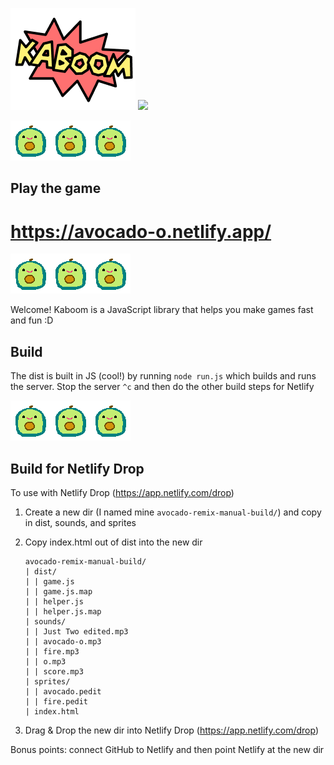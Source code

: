 ![kaboom](learn/kaboom.png) <img src="https://www.netlify.com/v3/img/components/logomark.png" height="160px">

![avocado](avocado-icon.png)![avocado](avocado-icon.png)![avocado](avocado-icon.png)

## Play the game
# https://avocado-o.netlify.app/

![avocado](avocado-icon.png)![avocado](avocado-icon.png)![avocado](avocado-icon.png)

Welcome! Kaboom is a JavaScript library that helps you make games fast and fun :D

Build
-----
The dist is built in JS (cool!) by running `node run.js` which builds and runs the server. Stop the server `^c` and then do the other build steps for Netlify

![avocado](avocado-icon.png)![avocado](avocado-icon.png)![avocado](avocado-icon.png)

Build for Netlify Drop
---------------------------
To use with Netlify Drop (https://app.netlify.com/drop)

1. Create a new dir (I named mine `avocado-remix-manual-build/`) and copy in dist, sounds, and sprites

2. Copy index.html out of dist into the new dir

    ```
    avocado-remix-manual-build/
    | dist/
    | | game.js
    | | game.js.map
    | | helper.js
    | | helper.js.map
    | sounds/
    | | Just Two edited.mp3
    | | avocado-o.mp3
    | | fire.mp3
    | | o.mp3
    | | score.mp3
    | sprites/
    | | avocado.pedit
    | | fire.pedit
    | index.html
    ```

3. Drag & Drop the new dir into Netlify Drop (https://app.netlify.com/drop)

Bonus points: connect GitHub to Netlify and then point Netlify at the new dir